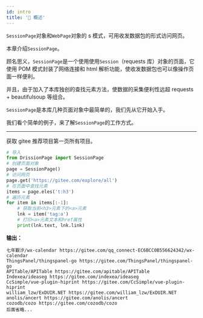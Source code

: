 ```yaml
---
id: intro
title: '🚄 概述'
---
```


`SessionPage`对象和`WebPage`对象的 s 模式，可用收发数据包的形式访问网页。

本章介绍`SessionPage`。

顾名思义，`SessionPage`是一个使用使用`Session`（requests 库）对象的页面，它使用 POM 模式封装了网络连接和 html 解析功能，使收发数据包也可以像操作页面一样便利。

并且，由于加入了本库独创的查找元素方法，使数据的采集便利性远超 requests + beautifulsoup 等组合。

`SessionPage`是本库几种页面对象中最简单的，我们先从它开始入手。

我们看个简单的例子，来了解`SessionPage`的工作方式。

---

获取 gitee 推荐项目第一页所有项目。

```python
# 导入
from DrissionPage import SessionPage
# 创建页面对象
page = SessionPage()
# 访问网页
page.get('https://gitee.com/explore/all')
# 在页面中查找元素
items = page.eles('t:h3')
# 遍历元素
for item in items[:-1]:
    # 获取当前<h3>元素下的<a>元素
    lnk = item('tag:a')
    # 打印<a>元素文本和href属性
    print(lnk.text, lnk.link)
```

**输出：**

```shell
七年觐汐/wx-calendar https://gitee.com/qq_connect-EC6BCC0B556624342/wx-calendar
ThingsPanel/thingspanel-go https://gitee.com/ThingsPanel/thingspanel-go
APITable/APITable https://gitee.com/apitable/APITable
Indexea/ideaseg https://gitee.com/indexea/ideaseg
CcSimple/vue-plugin-hiprint https://gitee.com/CcSimple/vue-plugin-hiprint
william_lzw/ExDUIR.NET https://gitee.com/william_lzw/ExDUIR.NET
anolis/ancert https://gitee.com/anolis/ancert
cozodb/cozo https://gitee.com/cozodb/cozo
后面省略...
```
